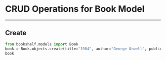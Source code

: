 # CRUD Operations for Book Model

---

## Create
```python
from bookshelf.models import Book
book = Book.objects.create(title="1984", author="George Orwell", publication_year=1949)
book
